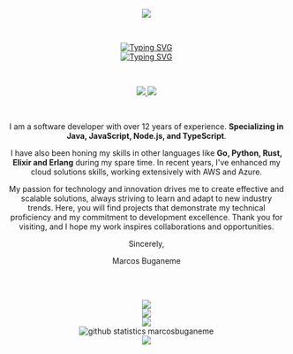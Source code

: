 <p align="center">
  <a href="#">
    <img src="https://komarev.com/ghpvc/?username=marcosbuganeme&label=PROFILE+VIEWS"><br/>
  </a>
</p>
<br>
<p align="center">
  <a href="https://git.io/typing-svg"><img src="https://readme-typing-svg.demolab.com?font=Fira+Code&weight=600&size=22&pause=1000&color=F6F4F7&random=false&width=435&lines=My+Name+Is+Marcos+Buganeme" alt="Typing SVG" /></a>
  <br>
  <a href="https://git.io/typing-svg"><img src="https://readme-typing-svg.demolab.com?font=Fira+Code&weight=600&size=22&duration=3000&pause=500&color=F6F4F7&random=false&width=435&lines=I+Am+A+Software+Engineer" alt="Typing SVG" /></a>
</p>
<br>
<p align="center">
  <a href="mailto:molavosbdeveloper@gmail.com" alt="Gmail">
    <img src="https://img.shields.io/badge/molavosbdeveloper@gmail.com-F74141?style=for-the-badge&logoColor=white&logo=gmail&link=mailto:mail.molavosbdeveloper@gmail.com"/>
  </a>

  <a href="https://www.linkedin.com/in/marcosbuganeme/">
    <img src="https://img.shields.io/badge/Marcos%20Buganeme-0e76a8?style=for-the-badge&logo=Linkedin&link=https://www.linkedin.com/in/marcosbuganeme/"/>
  </a>
</p>
<br>
<p align="center">
 I am a software developer with over 12 years of experience. <b>Specializing in Java, JavaScript, Node.js, and TypeScript</b>. 
</p>
<p  align="center">
  I have also been honing my skills in other languages like <b>Go, Python, Rust, Elixir and Erlang</b> during my spare time. In recent years, I've enhanced my cloud solutions skills, working extensively with AWS and Azure. 
</p>
<p  align="center">
  My passion for technology and innovation drives me to create effective and scalable solutions, always striving to learn and adapt to new industry trends. Here, you will find projects that demonstrate my technical proficiency and my commitment to development excellence. Thank you for visiting, and I hope my work inspires collaborations and opportunities.
</p>
<p  align="center">
Sincerely,
</p>
<p  align="center">
Marcos Buganeme
</p>
<br>
<br>


<p align="center">
  <img src="https://github-readme-stats.vercel.app/api?username=marcosbuganeme&show_icons=true&theme=radical&count_private=true"><br/>
  <img src="https://github-readme-stats.vercel.app/api/top-langs/?username=marcosbuganeme&theme=radical&count_private=true&langs_count=16"><br/>
  <img src="https://github-readme-streak-stats.herokuapp.com/?user=marcosbuganeme&theme=radical&hide_border=true"><br/>
  <img src="https://github-profile-summary-cards.vercel.app/api/cards/profile-details?username=marcosbuganeme&theme=radical" alt="github statistics marcosbuganeme"><br/>
  <img src="https://github-profile-trophy.vercel.app/?username=marcosbuganeme&theme=radical&margin-w=9&hide_border=true&count_private=true"><br/>
</p>
